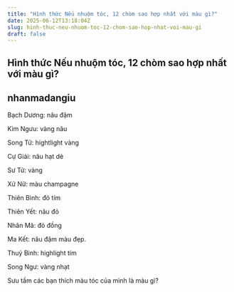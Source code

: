 ```yaml
---
title: "Hình thức Nếu nhuộm tóc, 12 chòm sao hợp nhất với màu gì?"
date: 2025-06-12T13:18:04Z
slug: hinh-thuc-neu-nhuom-toc-12-chom-sao-hop-nhat-voi-mau-gi
draft: false
---
```


## Hình thức Nếu nhuộm tóc, 12 chòm sao hợp nhất với màu gì?

## nhanmadangiu

Bạch Dương: nâu đậm 

Kim Ngưu: vàng nâu 

Song Tử: hightlight vàng 

Cự Giải: nâu hạt dẻ 

Sư Tử: vàng 

Xử Nữ: màu champagne 

Thiên Bình: đỏ tím 

Thiên Yết: nâu đỏ 

Nhân Mã: đỏ đồng 

Ma Kết: nâu đậm màu đẹp. 

Thuỷ Bình: highlight tím

Song Ngư: vàng nhạt

Sưu tầm
 các bạn thích màu tóc của mình là màu gì?